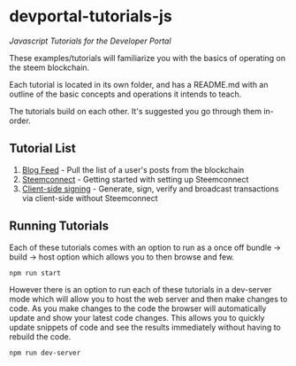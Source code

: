 # devportal-tutorials-js
_Javascript Tutorials for the Developer Portal_

These examples/tutorials will familiarize you with the basics of operating on the steem blockchain.

Each tutorial is located in its own folder, and has a README.md with an outline of the basic concepts 
and operations it intends to teach. 

The tutorials build on each other. It's suggested you go through them in-order.

## Tutorial List
1. [Blog Feed](tutorials/01_blog_feed) - Pull the list of a user's posts from the blockchain
2. [Steemconnect](tutorials/02_steemconnect) - Getting started with setting up Steemconnect
3. [Client-side signing](tutorials/03_client_signing) - Generate, sign, verify and broadcast transactions via client-side without Steemconnect

## Running Tutorials

Each of these tutorials comes with an option to run as a once off bundle -> build -> host option which allows you to then browse and few. 

```
npm run start
```

However there is an option to run each of these tutorials in a dev-server mode which will allow you to host the web server and then make changes to code. As you make changes to the code the browser will automatically update and show your latest code changes. This allows you to quickly update snippets of code and see the results immediately without having to rebuild the code.

```
npm run dev-server
```